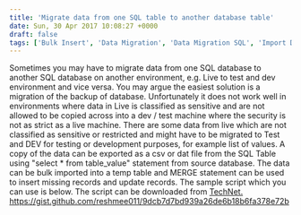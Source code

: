 ```yaml
---
title: 'Migrate data from one SQL table to another database table'
date: Sun, 30 Apr 2017 10:08:27 +0000
draft: false
tags: ['Bulk Insert', 'Data Migration', 'Data Migration SQL', 'Import Data from CSV or DAT', 'Merge', 'SQL', 'Uncategorized']
---
```


Sometimes you may have to migrate data from one SQL database to another SQL database on another environment, e.g. Live to test and dev environment and vice versa. You may argue the easiest solution is a migration of the backup of database. Unfortunately it does not work well in environments where data in Live is classified as sensitive and are not allowed to be copied across into a dev / test machine where the security is not as strict as a live machine. There are some data from live which are not classified as sensitive or restricted and might have to be migrated to Test and DEV for testing or development purposes, for example list of values. A copy of the data can be exported as a csv or dat file from the SQL Table using "select \* from table\_value" statement from source database. The data can be bulk imported into a temp table and MERGE statement can be used to insert missing records and update records. The sample script which you can use is below. The script can be downloaded from [TechNet.](https://gallery.technet.microsoft.com/Migrate-data-from-one-SQL-d8267210) https://gist.github.com/reshmee011/9dcb7d7bd939a26de6b18b6fa378e72b